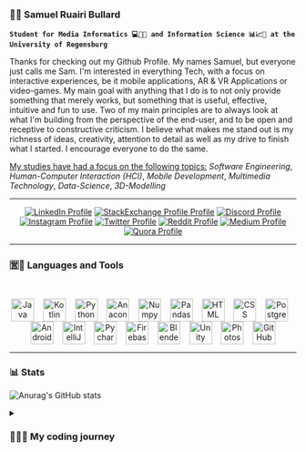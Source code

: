 ### 🙋🏻 Samuel Ruairi Bullard

**`Student for Media Informatics 💻📱🎥 and Information Science 📊📈🔣 at the University of Regensburg`**

Thanks for checking out my Github Profile. My names Samuel, but everyone just calls me Sam. I'm interested in everything Tech, with a focus on interactive experiences, be it mobile applications, AR & VR Applications or video-games. My main goal with anything that I do is to not only provide something that merely works, but something that is useful, effective, intuitive and fun to use. Two of my main principles are to always look at what I'm building from the perspective of the end-user, and to be open and receptive to constructive criticism. I believe what makes me stand out is my richness of ideas, creativity, attention to detail as well as my drive to finish what I started. I encourage everyone to do the same.

<ins> My studies have had a focus on the following topics:</ins> *Software Engineering*, *Human-Computer Interaction (HCI)*, *Mobile Development*, *Multimedia Technology*, *Data-Science*, *3D-Modelling*

---

<p align="center">
  <a href="https://www.linkedin.com/in/samuel-bullard-112539248/">
    <img alt="LinkedIn Profile" title="Check out my LinkedIn Profile!" src="https://img.shields.io/badge/LinkedIn-0077B5?style=for-the-badge&logo=linkedin&logoColor=white"/></a>
  <a href="https://de.quora.com/profile/Samuel-Bullard">
    <img alt="StackExchange Profile Profile" title="Check out my StackExchange Profile!" src="https://img.shields.io/badge/StackExchange-%23ffffff.svg?&style=for-the-badge&logo=StackExchange&logoColor=white"/></a>
  <a href="https://discord.com/channels/@samudschigo#4989">
    <img alt="Discord Profile" title="Add me on Discord!" src="https://img.shields.io/badge/Discord-5865F2?style=for-the-badge&logo=discord&logoColor=white"/></a>
  <a href="https://www.instagram.com/samueltheonlyone/">
    <img alt="Instagram Profile" title="Check out my Instagram Profile!" src="https://img.shields.io/badge/Instagram-E4405F?style=for-the-badge&logo=instagram&logoColor=white"/></a>
  <a href="https://discord.com/channels/@samudschigo#4989">
    <img alt="Twitter Profile" title="Check out my Twitter Profile!" src="https://img.shields.io/badge/Twitter-1DA1F2?style=for-the-badge&logo=twitter&logoColor=whitew"/></a>
  <a href="https://www.reddit.com/user/samuel_bullard">
    <img alt="Reddit Profile" title="Check out my Reddit Profile!" src="https://img.shields.io/badge/Reddit-FF4500?style=for-the-badge&logo=reddit&logoColor=white"/></a>
  <a href="https://medium.com/@samuelbullard0">
    <img alt="Medium Profile" title="Check out my Medium Profile!" src="https://img.shields.io/badge/Medium-12100E?style=for-the-badge&logo=medium&logoColor=white"/></a>
  <a href="https://de.quora.com/profile/Samuel-Bullard">
    <img alt="Quora Profile" title="Check out my Quora Profile!" src="https://img.shields.io/badge/Quora-%23B92B27.svg?&style=for-the-badge&logo=Quora&logoColor=white"/>   </a>
</p>

---

### 🈺🔧 Languages and Tools
<br />
<p align="center">
<img align="center" alt="Java" width="40px" src="https://cdn.jsdelivr.net/gh/devicons/devicon/icons/java/java-original.svg" />
&nbsp;&nbsp;
<img align="center" alt="Kotlin" width="40px" src="https://cdn.jsdelivr.net/gh/devicons/devicon/icons/kotlin/kotlin-original.svg" />
&nbsp;&nbsp;
<img align="center" alt="Python" width="40px" src="https://cdn.jsdelivr.net/gh/devicons/devicon/icons/python/python-original.svg" />
&nbsp;&nbsp;
<img align="center" alt="Anaconda" width="40px" src="https://cdn.jsdelivr.net/gh/devicons/devicon/icons/anaconda/anaconda-original.svg" />
&nbsp;&nbsp;
<img align="center" alt="Numpy" width="40px" src="https://cdn.jsdelivr.net/gh/devicons/devicon/icons/numpy/numpy-original.svg" />
&nbsp;&nbsp;
<img align="center" alt="Pandas" width="40px" src="https://cdn.jsdelivr.net/gh/devicons/devicon/icons/pandas/pandas-original.svg" />
&nbsp;&nbsp;
<img align="center" alt="HTML" width="40px" src="https://cdn.jsdelivr.net/gh/devicons/devicon/icons/html5/html5-original.svg" />
&nbsp;&nbsp;
<img align="center" alt="CSS" width="40px" src="https://cdn.jsdelivr.net/gh/devicons/devicon/icons/css3/css3-original.svg" />
&nbsp;&nbsp;
<img align="center" alt="PostgreSQL" width="40px"src="https://cdn.jsdelivr.net/gh/devicons/devicon/icons/postgresql/postgresql-original.svg" />
&nbsp;&nbsp;
<img align="center" alt="Android Studio" width="40px"src="https://cdn.jsdelivr.net/gh/devicons/devicon/icons/androidstudio/androidstudio-original.svg" />
&nbsp;&nbsp;
<img align="center" alt="IntelliJ" width="40px" src="https://cdn.jsdelivr.net/gh/devicons/devicon/icons/intellij/intellij-original.svg" />
&nbsp;&nbsp;
<img align="center" alt="Pycharm" width="40px" src="https://cdn.jsdelivr.net/gh/devicons/devicon/icons/pycharm/pycharm-original.svg" />
&nbsp;&nbsp;
<img align="center" alt="Firebase" width="40px" src="https://cdn.jsdelivr.net/gh/devicons/devicon/icons/firebase/firebase-plain.svg" />
&nbsp;&nbsp;
<img align="center" alt="Blender" width="40px" src="https://cdn.jsdelivr.net/gh/devicons/devicon/icons/blender/blender-original.svg" />
&nbsp;&nbsp;
<img align="center" alt="Unity" width="40px" src="https://cdn.jsdelivr.net/gh/devicons/devicon/icons/unity/unity-original.svg" />
&nbsp;&nbsp;
<img align="center" alt="Photoshop" width="40px" src="https://cdn.jsdelivr.net/gh/devicons/devicon/icons/photoshop/photoshop-plain.svg" />
&nbsp;&nbsp;
<img align="center" alt="GitHub" width="40px" src="https://cdn.jsdelivr.net/gh/devicons/devicon/icons/github/github-original.svg" />
</p>


---

### 📊 Stats
![Anurag's GitHub stats](https://github-readme-stats.vercel.app/api?username=abullard1&show_icons=true&border_color=025CDA&theme=transparent)

<details>
  <summary>
    <h3>
      👨🏻‍💻 My coding journey
    </h3>
  </summary>
  I got into contact with computers and technology at a very early age. When I was 5 years old my parents brought home a Playstation 1 and it completely amazed me. From then on I was hooked. I continued engaging with computers and videogames until I was about 10, when I first thought about creating my own content. I started creating maps for games like Counterstrike and Warcraft 3, which was when I delved deeper into the inner workings of how these games worked. This took the form of modifying game files and such, where I first encountered concepts like datatypes and variables. A few years later, when I was about 14 I made my first game in Unity. It was quite simple and really nothing special but I learnt a lot while working on it. Since then I have always continued having an interest in programming and knew that I would someday study/work in that field.
</details>

